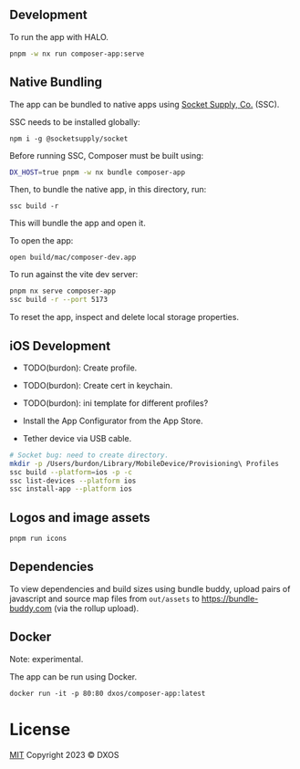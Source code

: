 ## Development

To run the app with HALO.

```bash
pnpm -w nx run composer-app:serve
```

## Native Bundling

The app can be bundled to native apps using [Socket Supply, Co.](https://socketsupply.co/) (SSC).

SSC needs to be installed globally:

`npm i -g @socketsupply/socket`

Before running SSC, Composer must be built using:

```bash
DX_HOST=true pnpm -w nx bundle composer-app
```

Then, to bundle the native app, in this directory, run:

`ssc build -r`

This will bundle the app and open it.

To open the app:

`open build/mac/composer-dev.app`

To run against the vite dev server:

```bash
pnpm nx serve composer-app
ssc build -r --port 5173
```

To reset the app, inspect and delete local storage properties.

## iOS Development

- TODO(burdon): Create profile.
- TODO(burdon): Create cert in keychain.
- TODO(burdon): ini template for different profiles?

- Install the App Configurator from the App Store.
- Tether device via USB cable.

```bash
# Socket bug: need to create directory.
mkdir -p /Users/burdon/Library/MobileDevice/Provisioning\ Profiles
ssc build --platform=ios -p -c
ssc list-devices --platform ios
ssc install-app --platform ios
```

## Logos and image assets

```bash
pnpm run icons
```

## Dependencies

To view dependencies and build sizes using bundle buddy, upload pairs of javascript and source map files from
`out/assets` to https://bundle-buddy.com (via the rollup upload).

## Docker

Note: experimental.

The app can be run using Docker.

`docker run -it -p 80:80 dxos/composer-app:latest`

# License

[MIT](https://github.com/dxos/dxos/blob/main/LICENSE) Copyright 2023 © DXOS
